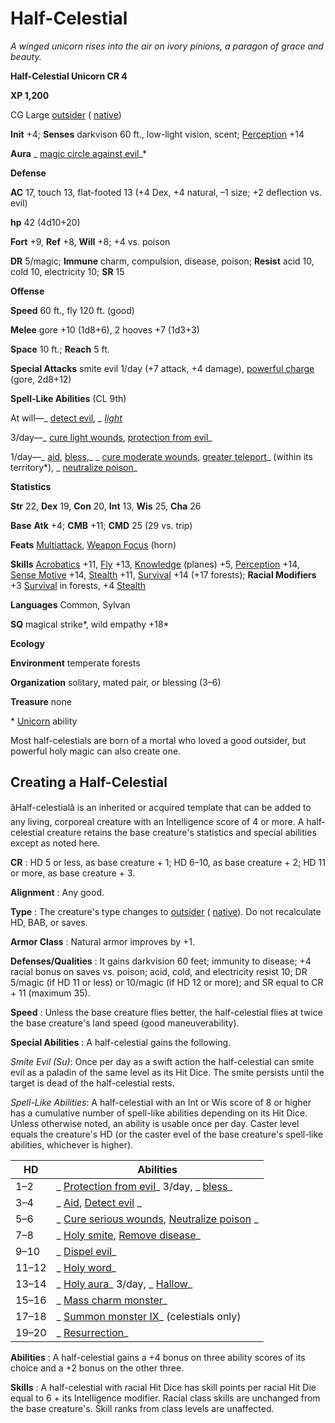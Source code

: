 # Half-Celestial

_A winged unicorn rises into the air on ivory pinions, a paragon of grace and beauty._

**Half-Celestial Unicorn CR 4**

**XP 1,200**

CG Large [outsider](creatureTypes.html#_outsider) ( [native](creatureTypes.html#_native-subtype))

**Init** +4; **Senses** darkvison 60 ft., low-light vision, scent; [Perception](../skills/perception.html#_perception) +14

**Aura** _ [magic circle against evil](../spells/magicCircleAgainstEvil.html#_magic-circle-against-evil)_\*

**Defense**

**AC** 17, touch 13, flat-footed 13 (+4 Dex, +4 natural, –1 size; +2 deflection vs. evil)

**hp** 42 (4d10+20)

**Fort** +9, **Ref** +8, **Will** +8; +4 vs. poison

**DR** 5/magic; **Immune** charm, compulsion, disease, poison; **Resist** acid 10, cold 10, electricity 10; **SR** 15

**Offense**

**Speed** 60 ft., fly 120 ft. (good)

**Melee** gore +10 (1d8+6), 2 hooves +7 (1d3+3)

**Space** 10 ft.; **Reach** 5 ft.

**Special Attacks** smite evil 1/day (+7 attack, +4 damage), [powerful charge](universalMonsterRules.html#_powerful-charge) (gore, 2d8+12)

**Spell-Like Abilities** (CL 9th)

At will—_ [detect evil](../spells/detectEvil.html#_detect-evil)_, _ [light](../spells/light.html#_light)_

3/day—_ [cure light wounds](../spells/cureLightWounds.html#_cure-light-wounds), [protection from evil](../spells/protectionFromEvil.html#_protection-from-evil)_

1/day—_ [aid](../spells/aid.html#_aid), [bless](../spells/bless.html#_bless),_ _ [cure moderate wounds](../spells/cureModerateWounds.html#_cure-moderate-wounds), [greater teleport](../spells/teleport.html#_teleport-greater)_ (within its territory\*), _ [neutralize poison](../spells/neutralizePoison.html#_neutralize-poison)_

**Statistics**

**Str** 22, **Dex** 19, **Con** 20, **Int** 13, **Wis** 25, **Cha** 26

**Base**  **Atk** +4; **CMB** +11; **CMD** 25 (29 vs. trip)

**Feats** [Multiattack](monsterFeats.html#_multiattack), [Weapon Focus](../feats.html#_weapon-focus) (horn)

**Skills** [Acrobatics](../skills/acrobatics.html#_acrobatics) +11, [Fly](../skills/fly.html#_fly) +13, [Knowledge](../skills/knowledge.html#_knowledge) (planes) +5, [Perception](../skills/perception.html#_perception) +14, [Sense Motive](../skills/senseMotive.html#_sense-motive) +14, [Stealth](../skills/stealth.html#_stealth) +11, [Survival](../skills/survival.html#_survival) +14 (+17 forests); **Racial Modifiers** +3 [Survival](../skills/survival.html#_survival) in forests, +4 [Stealth](../skills/stealth.html#_stealth)

**Languages** Common, Sylvan

**SQ** magical strike\*, wild empathy +18\*

**Ecology**

**Environment** temperate forests

**Organization** solitary, mated pair, or blessing (3–6)

**Treasure** none

\* [Unicorn](unicorn.html) ability

Most half-celestials are born of a mortal who loved a good outsider, but powerful holy magic can also create one.

## Creating a Half-Celestial

âHalf-celestialâ is an inherited or acquired template that can be added to any living, corporeal creature with an Intelligence score of 4 or more. A half-celestial creature retains the base creature's statistics and special abilities except as noted here.

**CR** : HD 5 or less, as base creature + 1; HD 6–10, as base creature + 2; HD 11 or more, as base creature + 3.

**Alignment** : Any good.

**Type** : The creature's type changes to [outsider](creatureTypes.html#_outsider) ( [native](creatureTypes.html#_native-subtype)). Do not recalculate HD, BAB, or saves.

**Armor Class** : Natural armor improves by +1.

**Defenses/Qualities** : It gains darkvision 60 feet; immunity to disease; +4 racial bonus on saves vs. poison; acid, cold, and electricity resist 10; DR 5/magic (if HD 11 or less) or 10/magic (if HD 12 or more); and SR equal to CR + 11 (maximum 35).

**Speed** : Unless the base creature flies better, the half-celestial flies at twice the base creature's land speed (good maneuverability).

**Special Abilities** : A half-celestial gains the following.

_Smite Evil (Su)_: Once per day as a swift action the half-celestial can smite evil as a paladin of the same level as its Hit Dice. The smite persists until the target is dead of the half-celestial rests.

_Spell-Like Abilities_: A half-celestial with an Int or Wis score of 8 or higher has a cumulative number of spell-like abilities depending on its Hit Dice. Unless otherwise noted, an ability is usable once per day. Caster level equals the creature's HD (or the caster evel of the base creature's spell-like abilities, whichever is higher).

| HD | Abilities |
| --- | --- |
| 1–2 | _ [Protection from evil](../spells/protectionFromEvil.html#_protection-from-evil)_ 3/day, _ [bless](../spells/bless.html#_bless)_ |
| 3–4 | _ [Aid](../spells/aid.html#_aid), [Detect evil](../spells/detectEvil.html#_detect-evil) _ |
| 5–6 | _ [Cure serious wounds](../spells/cureSeriousWounds.html#_cure-serious-wounds), [Neutralize poison](../spells/neutralizePoison.html#_neutralize-poison) _ |
| 7–8 | _ [Holy smite](../spells/holySmite.html#_holy-smite), [Remove disease](../spells/removeDisease.html#_remove-disease)_ |
| 9–10 | _ [Dispel evil](../spells/dispelEvil.html#_dispel-evil)_ |
| 11–12 | _ [Holy word](../spells/holyWord.html#_holy-word)_ |
| 13–14 | _ [Holy aura](../spells/holyAura.html#_holy-aura)_ 3/day, _ [Hallow](../spells/hallow.html#_hallow)_ |
| 15–16 | _ [Mass charm monster](../spells/charmMonster.html#_charm-monster-mass)_ |
| 17–18 | _ [Summon monster IX](../spells/summonMonster.html#_summon-monster-ix)_ (celestials only) |
| 19–20 | _ [Resurrection](../spells/resurrection.html#_resurrection)_ |

**Abilities** : A half-celestial gains a +4 bonus on three ability scores of its choice and a +2 bonus on the other three.

**Skills** : A half-celestial with racial Hit Dice has skill points per racial Hit Die equal to 6 + its Intelligence modifier. Racial class skills are unchanged from the base creature's. Skill ranks from class levels are unaffected.

